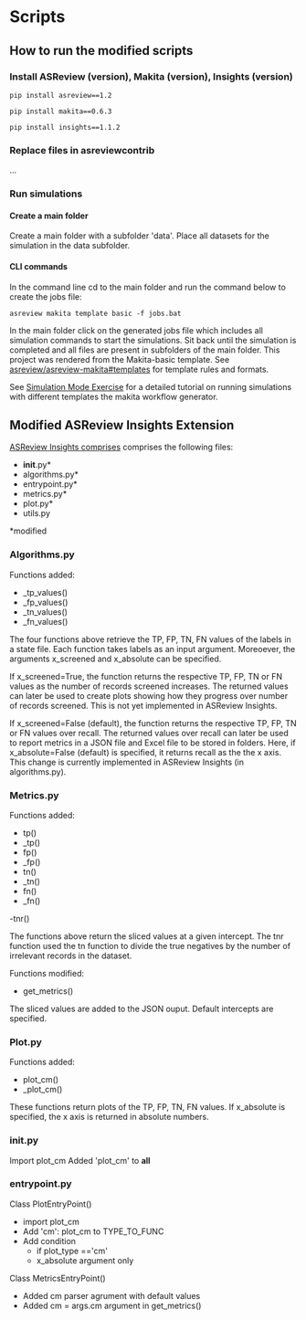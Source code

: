 # Scripts

## How to run the modified scripts

### Install ASReview (version), Makita (version), Insights (version)

```
pip install asreview==1.2
```

```
pip install makita==0.6.3
```

```
pip install insights==1.1.2
```


### Replace files in asreviewcontrib
...



### Run simulations


#### Create a main folder

Create a main folder with a subfolder 'data'. Place all datasets for the simulation in the data subfolder.


#### CLI commands

In the command line cd to the main folder and run the command below to create the jobs file: 

```
asreview makita template basic -f jobs.bat
```

In the main folder click on the generated jobs file which includes all simulation commands to start the simulations. 
Sit back until the simulation is completed and all files are present in subfolders of the main folder.
This project was rendered from the Makita-basic template. See [asreview/asreview-makita#templates](https://github.com/asreview/asreview-makita#templates) for template rules and formats.


See [Simulation Mode Exercise](https://github.com/asreview/asreview-academy/blob/main/introducing-simulation-mode/README.md) for a detailed tutorial on running simulations with different templates the makita workflow generator. 



## Modified ASReview Insights Extension


[ASReview Insights comprises](https://github.com/asreview/asreview-insights/tree/main/asreviewcontrib/insights) comprises the following files:

- __init__.py*
- algorithms.py* 
- entrypoint.py*
- metrics.py*
- plot.py*
- utils.py

*modified


### Algorithms.py

Functions added:
- _tp_values()
- _fp_values()
- _tn_values()
- _fn_values()


The four functions above retrieve the TP, FP, TN, FN values of the labels in a state file. Each function takes labels as an input argument. Moreoever, the arguments x_screened and x_absolute can be specified. 

If x_screened=True, the function returns the respective TP, FP, TN or FN values as the number of records screened increases. The returned values can later be used to create plots showing how they progress over number of records screened. This is not yet implemented in ASReview Insights.

If x_screened=False (default), the function returns the respective TP, FP, TN or FN values over recall. The returned values over recall can later be used to report metrics in a JSON file and Excel file to be stored in folders. Here, if x_absolute=False (default) is specified, it returns recall as the the x axis. This change is currently implemented in ASReview Insights (in algorithms.py).


### Metrics.py

Functions added:
- tp()
- _tp()
- fp()
- _fp()
- tn()
- _tn()
- fn()
- _fn()

-tnr()

The functions above return the sliced values at a given intercept.
The tnr function used the tn function to divide the true negatives by the number of irrelevant records in the dataset.


Functions modified: 
- get_metrics()

The sliced values are added to the JSON ouput. Default intercepts are specified.



### Plot.py

Functions added:

- plot_cm()
- _plot_cm()

These functions return plots of the TP, FP, TN, FN values. If x_absolute is specified, the x axis is returned in absolute numbers.


### __init__.py

Import plot_cm
Added 'plot_cm' to __all__


### entrypoint.py

Class PlotEntryPoint()
- import plot_cm
- Add 'cm': plot_cm to TYPE_TO_FUNC
- Add condition
	- if plot_type =='cm'
	- x_absolute argument only


Class MetricsEntryPoint()
- Added cm parser agrument with default values 
- Added cm = args.cm argument in get_metrics()




